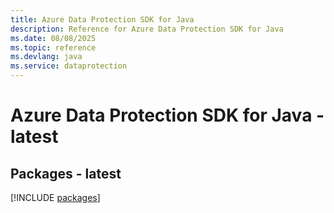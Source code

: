 ```yaml
---
title: Azure Data Protection SDK for Java
description: Reference for Azure Data Protection SDK for Java
ms.date: 08/08/2025
ms.topic: reference
ms.devlang: java
ms.service: dataprotection
---
```

# Azure Data Protection SDK for Java - latest
## Packages - latest
[!INCLUDE [packages](data-protection-index.md)]